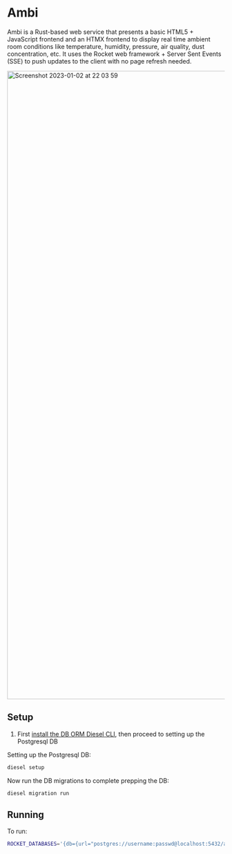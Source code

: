 # Ambi

Ambi is a Rust-based web service that presents a basic HTML5 + JavaScript frontend and an HTMX frontend to display real time ambient room conditions like temperature, humidity, pressure, air quality, dust concentration, etc. It uses the Rocket web framework + Server Sent Events (SSE) to push updates to the client with no page refresh needed.

<img width="1455" alt="Screenshot 2023-01-02 at 22 03 59" src="https://user-images.githubusercontent.com/3219120/210298784-cd1479e5-ef1b-4e81-b213-22dba83ec6bb.png">

## Setup

1. First [install the DB ORM Diesel CLI](https://diesel.rs/guides/getting-started), then proceed to setting up the Postgresql DB


Setting up the Postgresql DB:
```sh
diesel setup
```

Now run the DB migrations to complete prepping the DB:
```sh
diesel migration run
```

## Running

To run:
```sh
ROCKET_DATABASES='{db={url="postgres://username:passwd@localhost:5432/ambi_rs_dev"}}' cargo run
```
